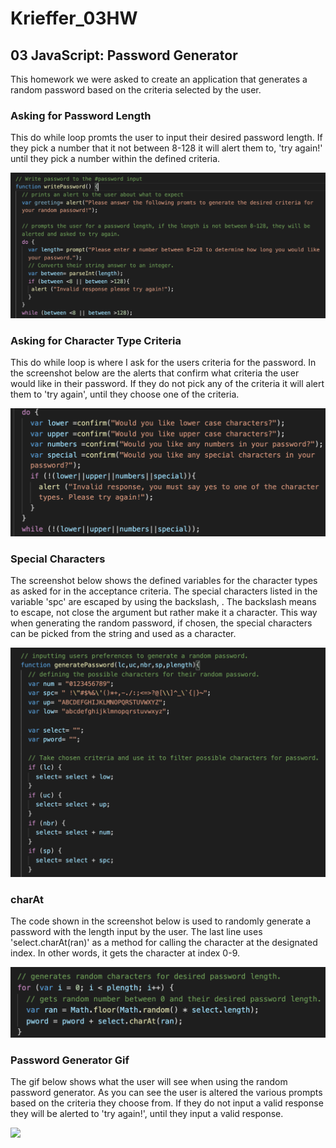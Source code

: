 # Krieffer_03HW

## 03 JavaScript: Password Generator
  This homework we were asked to create an application that generates a random password based on the criteria selected by the user. 
  
  ### Asking for Password Length
  This do while loop promts the user to input their desired password length. If they pick a number that it not between 8-128 it will alert them to, 'try again!' until they pick a number within the defined criteria. 

![alt text](https://github.com/Krieffer21/Krieffer_03HW/blob/master/03-Homework/Assets/ScreenShots/parseInt.png)

### Asking for Character Type Criteria
   This do while loop is where I ask for the users criteria for the password. In the screenshot below are the alerts that confirm what criteria the user would like in their password. If they do not pick any of the criteria it will alert them to 'try again', until they choose one of the criteria.  

![alt text](https://github.com/Krieffer21/Krieffer_03HW/blob/master/03-Homework/Assets/ScreenShots/doWhile.png)

### Special Characters
  The screenshot below shows the defined variables for the character types as asked for in the acceptance criteria. The special characters listed in the variable 'spc' are escaped by using the backslash, \. The backslash means to escape, not close the argument but rather make it a character. This way when generating the random password, if chosen, the special characters can be picked from the string and used as a character.    
  
![alt text](https://github.com/Krieffer21/Krieffer_03HW/blob/master/03-Homework/Assets/ScreenShots/SpecCharacters.png)

### charAt
  The code shown in the screenshot below is used to randomly generate a password with the length input by the user. The last line uses 'select.charAt(ran)' as a method for calling the character at the designated index. In other words, it gets the character at index 0-9. 

![alt text](https://github.com/Krieffer21/Krieffer_03HW/blob/master/03-Homework/Assets/ScreenShots/charAt.png)

### Password Generator Gif
  The gif below shows what the user will see when using the random password generator. As you can see the user is altered the various prompts based on the criteria they choose from. If they do not input a valid response they will be alerted to 'try again!', until they input a valid response.
  
![](https://github.com/Krieffer21/Krieffer_03HW/blob/master/03-Homework/Assets/ScreenShots/RandomPassword.gif)
  
  
